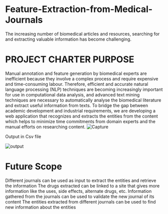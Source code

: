 # Feature-Extraction-from-Medical-Journals
The increasing number of biomedical articles and resources, searching for and extracting valuable information has become challenging.




# PROJECT CHARTER PURPOSE
Manual annotation and feature generation by biomedical experts are inefficient because they involve a complex process and require expensive and time-consuming labour. Therefore, efficient and accurate natural language processing (NLP) techniques are becoming increasingly important for use in computational data analysis, and advanced text mining techniques are necessary to automatically analyse the biomedical literature and extract useful information from texts. To bridge the gap between academic development and industrial requirements, we are developing  a web application that recognizes and extracts the entities from the content which helps to minimize time commitments from domain experts and the manual efforts on researching content.
![Capture](https://user-images.githubusercontent.com/88342222/147414411-f274dc04-db76-42ba-81be-4e3fab1e60d1.PNG)



Output in Csv file 

![output](https://user-images.githubusercontent.com/88342222/151294195-d215b84a-7659-4fb5-91f1-2a1c8a5ef8c1.PNG)

# Future Scope
Different journals can be used as input to extract the entities and retrieve the information
The drugs extracted can be linked to a site that gives more information like the uses, side effects, alternate drugs, etc.
Information gathered from the journals can be used to validate the new journal of its content
The entities extracted from different journals can be used to find new information about the entities
